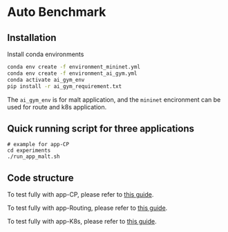 # Auto Benchmark

## Installation

Install conda environments
```bash
conda env create -f environment_mininet.yml
conda env create -f environment_ai_gym.yml
conda activate ai_gym_env
pip install -r ai_gym_requirement.txt
```
The `ai_gym_env` is for malt application, and the `mininet` encironment can be used for route and k8s application.

## Quick running script for three applications
```
# example for app-CP
cd experiments
./run_app_malt.sh
```

## Code structure 
To test fully with app-CP, please refer to [this guide](../app-malt/README.md).

To test fully with app-Routing, please refer to [this guide](../app-route/README.md).

To test fully with app-K8s, please refer to [this guide](../app-k8s/README.md).